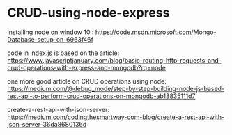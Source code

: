 # CRUD-using-node-express

installing node on window 10 : https://code.msdn.microsoft.com/Mongo-Database-setup-on-6963f46f 

code in index.js is based on the article: https://www.javascriptjanuary.com/blog/basic-routing-http-requests-and-crud-operations-with-express-and-mongodb?rq=node

one more good article on CRUD operations using node:
https://medium.com/@debug_mode/step-by-step-building-node-js-based-rest-api-to-perform-crud-operations-on-mongodb-ab18835111d7

create-a-rest-api-with-json-server: 
https://medium.com/codingthesmartway-com-blog/create-a-rest-api-with-json-server-36da8680136d

